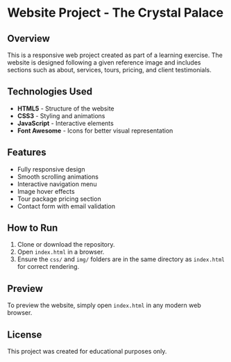 # Website Project - The Crystal Palace

## Overview

This is a responsive web project created as part of a learning exercise. The website is designed following a given reference image and includes sections such as about, services, tours, pricing, and client testimonials.

## Technologies Used

- **HTML5** - Structure of the website
- **CSS3** - Styling and animations
- **JavaScript** - Interactive elements
- **Font Awesome** - Icons for better visual representation


## Features

- Fully responsive design
- Smooth scrolling animations
- Interactive navigation menu
- Image hover effects
- Tour package pricing section
- Contact form with email validation

## How to Run

1. Clone or download the repository.
2. Open `index.html` in a browser.
3. Ensure the `css/` and `img/` folders are in the same directory as `index.html` for correct rendering.

## Preview

To preview the website, simply open `index.html` in any modern web browser.

## License

This project was created for educational purposes only.
